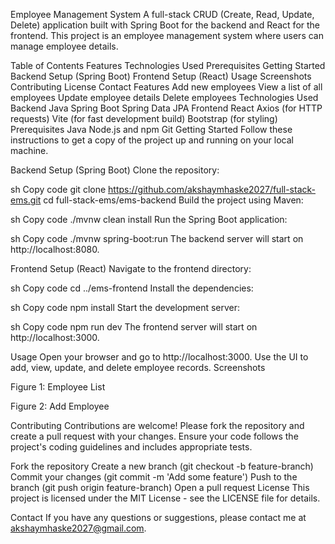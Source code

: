 Employee Management System
A full-stack CRUD (Create, Read, Update, Delete) application built with Spring Boot for the backend and React for the frontend. This project is an employee management system where users can manage employee details.

Table of Contents
Features
Technologies Used
Prerequisites
Getting Started
Backend Setup (Spring Boot)
Frontend Setup (React)
Usage
Screenshots
Contributing
License
Contact
Features
Add new employees
View a list of all employees
Update employee details
Delete employees
Technologies Used
Backend
Java
Spring Boot
Spring Data JPA
Frontend
React
Axios (for HTTP requests)
Vite (for fast development build)
Bootstrap (for styling)
Prerequisites
Java 
Node.js and npm
Git
Getting Started
Follow these instructions to get a copy of the project up and running on your local machine.

Backend Setup (Spring Boot)
Clone the repository:

sh
Copy code
git clone https://github.com/akshaymhaske2027/full-stack-ems.git
cd full-stack-ems/ems-backend
Build the project using Maven:

sh
Copy code
./mvnw clean install
Run the Spring Boot application:

sh
Copy code
./mvnw spring-boot:run
The backend server will start on http://localhost:8080.

Frontend Setup (React)
Navigate to the frontend directory:

sh
Copy code
cd ../ems-frontend
Install the dependencies:

sh
Copy code
npm install
Start the development server:

sh
Copy code
npm run dev
The frontend server will start on http://localhost:3000.

Usage
Open your browser and go to http://localhost:3000.
Use the UI to add, view, update, and delete employee records.
Screenshots

Figure 1: Employee List


Figure 2: Add Employee

Contributing
Contributions are welcome! Please fork the repository and create a pull request with your changes. Ensure your code follows the project's coding guidelines and includes appropriate tests.

Fork the repository
Create a new branch (git checkout -b feature-branch)
Commit your changes (git commit -m 'Add some feature')
Push to the branch (git push origin feature-branch)
Open a pull request
License
This project is licensed under the MIT License - see the LICENSE file for details.

Contact
If you have any questions or suggestions, please contact me at akshaymhaske2027@gmail.com.
